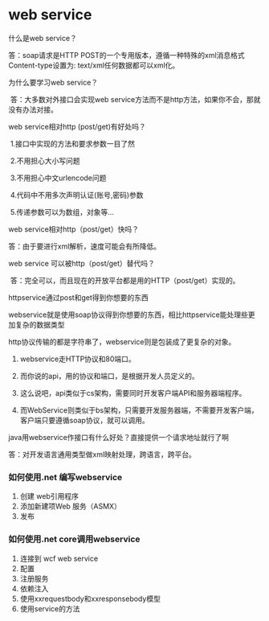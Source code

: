 # web service

什么是web service？

   答：soap请求是HTTP POST的一个专用版本，遵循一种特殊的xml消息格式Content-type设置为: text/xml任何数据都可以xml化。

为什么要学习web service？

​    答：大多数对外接口会实现web service方法而不是http方法，如果你不会，那就没有办法对接。

web service相对http (post/get)有好处吗？

​      1.接口中实现的方法和要求参数一目了然

​       2.不用担心大小写问题 

​      3.不用担心中文urlencode问题

​      4.代码中不用多次声明认证(账号,密码)参数

​      5.传递参数可以为数组，对象等...

web service相对http（post/get）快吗？

   答：由于要进行xml解析，速度可能会有所降低。

web service 可以被http（post/get）替代吗？

​    答：完全可以，而且现在的开放平台都是用的HTTP（post/get）实现的。

httpservice通过post和get得到你想要的东西

webservice就是使用soap协议得到你想要的东西，相比httpservice能处理些更加复杂的数据类型

http协议传输的都是字符串了，webservice则是包装成了更复杂的对象。

1. webservice走HTTP协议和80端口。

2. 而你说的api，用的协议和端口，是根据开发人员定义的。

3. 这么说吧，api类似于cs架构，需要同时开发客户端API和服务器端程序。

4. 而WebService则类似于bs架构，只需要开发服务器端，不需要开发客户端，客户端只要遵循soap协议，就可以调用。

java用webservice作接口有什么好处？直接提供一个请求地址就行了啊

 答：对开发语言通用类型做xml映射处理，跨语言，跨平台。

### 如何使用.net 编写webservice 

1. 创建 web引用程序
2. 添加新建项Web 服务（ASMX）
3. 发布

### 如何使用.net core调用webservice 

1. 连接到 wcf web service
2. 配置
3. 注册服务
4. 依赖注入
5. 使用xxrequestbody和xxresponsebody模型
6. 使用service的方法